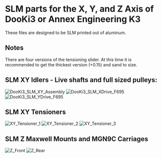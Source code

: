 # SLM parts for the X, Y, and Z Axis of DooKi3 or Annex Engineering K3
These files are designed to be SLM printed out of aluminum.

## Notes
There are four versions of the tensioning slider.  At this time it is recommended to get the thickest version (+0.15) and sand to size.

## SLM XY Idlers - Live shafts and full sized pulleys:
![DooKi3_SLM_XY_Assembly](MP_DooKi3_XY_Stuff/XY_Idlers/Images/DooKi3_SLM_XY_Assembly.png)
![DooKi3_SLM_XDrive_F695](MP_DooKi3_XY_Stuff/XY_Idlers/Images/DooKi3_SLM_XDrive_F695.png)
![DooKi3_SLM_YDrive_F695](MP_DooKi3_XY_Stuff/XY_Idlers/Images/DooKi3_SLM_YDrive_F695.png)

## SLM XY Tensioners
![XY_Tensioner_1](MP_DooKi3_XY_Stuff/XY_Tensioners/Images/XY_Tensioner_1.png)
![XY_Tensioner_2](MP_DooKi3_XY_Stuff/XY_Tensioners/Images/XY_Tensioner_2.png)
![XY_Tensioner_3](MP_DooKi3_XY_Stuff/XY_Tensioners/Images/XY_Tensioner_3.png)

## SLM Z Maxwell Mounts and MGN9C Carriages
![Z_Front](MP_DooKi3_Z_Stuff/Images/Z_Front.png)
![Z_Rear](MP_DooKi3_Z_Stuff/Images/Z_Rear.png)


